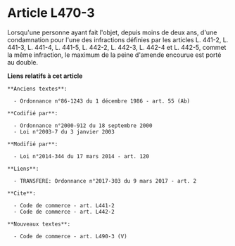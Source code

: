 # Article L470-3

Lorsqu'une personne ayant fait l'objet, depuis moins de deux ans, d'une condamnation pour l'une des infractions définies par
les articles L. 441-2, L. 441-3, L. 441-4, L. 441-5, L. 442-2, L. 442-3, L. 442-4 et L. 442-5, commet la même infraction, le
maximum de la peine d'amende encourue est porté au double.

**Liens relatifs à cet article**

	**Anciens textes**:

	  - Ordonnance n°86-1243 du 1 décembre 1986 - art. 55 (Ab)

	**Codifié par**:

	  - Ordonnance n°2000-912 du 18 septembre 2000
	  - Loi n°2003-7 du 3 janvier 2003

	**Modifié par**:

	  - Loi n°2014-344 du 17 mars 2014 - art. 120

	**Liens**:

	  - TRANSFERE: Ordonnance n°2017-303 du 9 mars 2017 - art. 2

	**Cite**:

	  - Code de commerce - art. L441-2
	  - Code de commerce - art. L442-2

	**Nouveaux textes**:

	  - Code de commerce - art. L490-3 (V)
